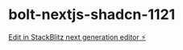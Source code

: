 # bolt-nextjs-shadcn-1121

[Edit in StackBlitz next generation editor ⚡️](https://stackblitz.com/~/github.com/Jessiedancing/bolt-nextjs-shadcn-1121)
